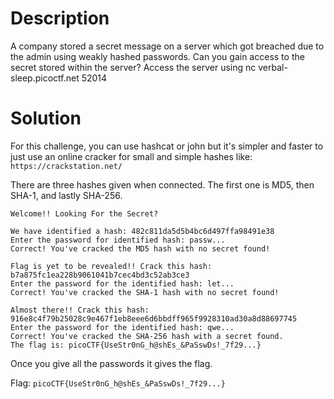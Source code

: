 # Description

A company stored a secret message on a server which got breached due to the admin using weakly hashed passwords. Can you gain access to the secret stored within the server?
Access the server using nc verbal-sleep.picoctf.net 52014

# Solution

For this challenge, you can use hashcat or john but it's simpler and faster to just use an online cracker for small and simple hashes like: `https://crackstation.net/`

There are three hashes given when connected. The first one is MD5, then SHA-1, and lastly SHA-256.

```
Welcome!! Looking For the Secret?

We have identified a hash: 482c811da5d5b4bc6d497ffa98491e38
Enter the password for identified hash: passw...
Correct! You've cracked the MD5 hash with no secret found!

Flag is yet to be revealed!! Crack this hash: b7a875fc1ea228b9061041b7cec4bd3c52ab3ce3
Enter the password for the identified hash: let...
Correct! You've cracked the SHA-1 hash with no secret found!

Almost there!! Crack this hash: 916e8c4f79b25028c9e467f1eb8eee6d6bbdff965f9928310ad30a8d88697745
Enter the password for the identified hash: qwe...
Correct! You've cracked the SHA-256 hash with a secret found. 
The flag is: picoCTF{UseStr0nG_h@shEs_&PaSswDs!_7f29...}
```

Once you give all the passwords it gives the flag.

Flag: `picoCTF{UseStr0nG_h@shEs_&PaSswDs!_7f29...}`
